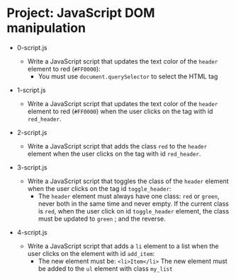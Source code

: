 # Project: JavaScript DOM manipulation

*   0-script.js
    - Write a JavaScript script that updates the text color of the `header` element to red (`#FF0000`):
      - You must use `document.querySelector` to select the HTML tag

*   1-script.js
    - Write a JavaScript script that updates the text color of the `header` element to red (`#FF0000`) when the user clicks on the tag with id `red_header`.

*   2-script.js
    - Write a JavaScript script that adds the class `red` to the `header` element when the user clicks on the tag with id `red_header`.

*   3-script.js
    - Write a JavaScript script that toggles the class of the `header` element when the user clicks on the tag id `toggle_header`:
      - The `header` element must always have one class: `red` or `green`, never both in the same time and never empty. If the current class is `red`, when the user click on id `toggle_header` element, the class must be updated to `green` ; and the reverse.

*   4-script.js
    - Write a JavaScript script that adds a `li` element to a list when the user clicks on the element with id `add_item`:
      - The new element must be: `<li>Item</li>` The new element must be added to the `ul` element with class `my_list`
